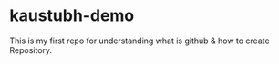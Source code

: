 # kaustubh-demo
This is my first repo for understanding what is github &amp; how to create Repository.
